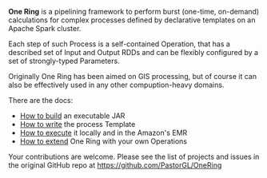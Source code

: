 **One Ring** is a pipelining framework to perform burst (one-time, on-demand) calculations for complex processes defined by declarative templates on an Apache Spark cluster.
 
Each step of such Process is a self-contained Operation, that has a described set of Input and Output RDDs and can be flexibly configured by a set of strongly-typed Parameters.

Originally One Ring has been aimed on GIS processing, but of course it can also be effectively used in any other compuption-heavy domains.

There are the docs:

* [How to build](BUILD.md) an executable JAR
* [How to write](CONFIG.md) the process Template
* [How to execute](EXECUTE.md) it locally and in the Amazon's EMR
* [How to extend](EXTEND.md) One Ring with your own Operations

Your contributions are welcome. Please see the list of projects and issues in the original GitHub repo at https://github.com/PastorGL/OneRing